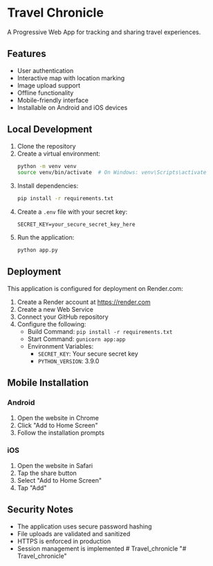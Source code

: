 # Travel Chronicle

A Progressive Web App for tracking and sharing travel experiences.

## Features

- User authentication
- Interactive map with location marking
- Image upload support
- Offline functionality
- Mobile-friendly interface
- Installable on Android and iOS devices

## Local Development

1. Clone the repository
2. Create a virtual environment:
   ```bash
   python -m venv venv
   source venv/bin/activate  # On Windows: venv\Scripts\activate
   ```
3. Install dependencies:
   ```bash
   pip install -r requirements.txt
   ```
4. Create a `.env` file with your secret key:
   ```
   SECRET_KEY=your_secure_secret_key_here
   ```
5. Run the application:
   ```bash
   python app.py
   ```

## Deployment

This application is configured for deployment on Render.com:

1. Create a Render account at https://render.com
2. Create a new Web Service
3. Connect your GitHub repository
4. Configure the following:
   - Build Command: `pip install -r requirements.txt`
   - Start Command: `gunicorn app:app`
   - Environment Variables:
     - `SECRET_KEY`: Your secure secret key
     - `PYTHON_VERSION`: 3.9.0

## Mobile Installation

### Android
1. Open the website in Chrome
2. Click "Add to Home Screen"
3. Follow the installation prompts

### iOS
1. Open the website in Safari
2. Tap the share button
3. Select "Add to Home Screen"
4. Tap "Add"

## Security Notes

- The application uses secure password hashing
- File uploads are validated and sanitized
- HTTPS is enforced in production
- Session management is implemented #   T r a v e l _ c h r o n i c l e  
 "# Travel_chronicle" 
